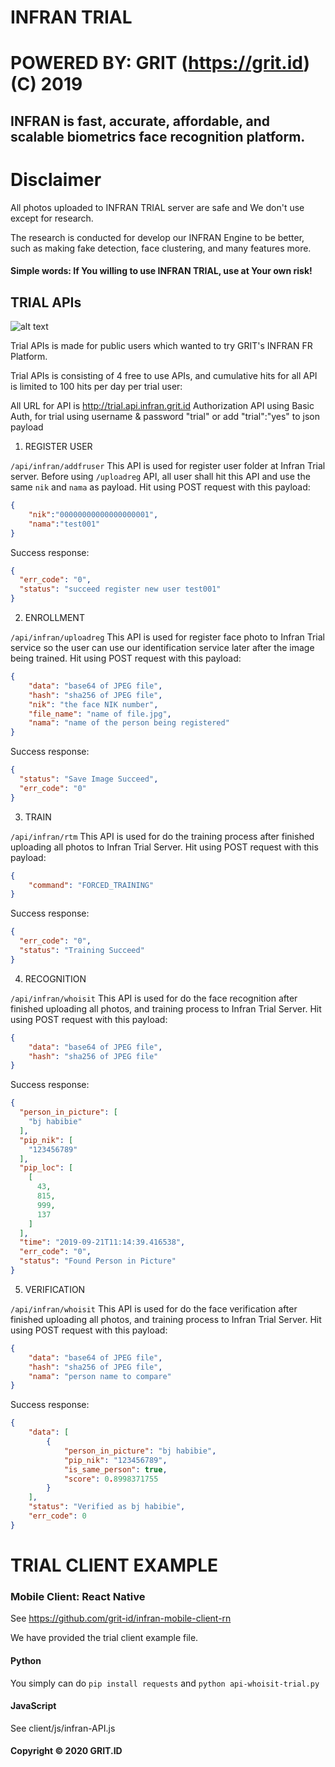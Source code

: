 # INFRAN TRIAL
# POWERED BY: GRIT (https://grit.id) (C) 2019
## INFRAN is fast, accurate, affordable, and scalable biometrics face recognition platform.
# Disclaimer
All photos uploaded to INFRAN TRIAL server are safe and We don't use except for research.

The research is conducted for develop our INFRAN Engine to be better, such as making fake detection, face clustering, and many features more.
#### Simple words: If You willing to use INFRAN TRIAL, use at Your own risk!
## TRIAL APIs
![alt text](https://i.ibb.co/YcYn36b/infran-trial-arch.png)

Trial APIs is made for public users which wanted to try GRIT's INFRAN FR Platform.

Trial APIs is consisting of 4 free to use APIs, and cumulative hits for all API is limited to 100 hits per day per trial user:

All URL for API is http://trial.api.infran.grit.id
Authorization API using Basic Auth, for trial using username & password "trial" or add "trial":"yes" to json payload

1. REGISTER USER

`/api/infran/addfruser`
This API is used for register user folder at Infran Trial server. Before using `/uploadreg` API, all user shall hit this API and use the same `nik` and `nama` as payload.
Hit using POST request with this payload:
```json
{
	"nik":"00000000000000000001",
	"nama":"test001"
}
```
Success response:
```json
{
  "err_code": "0",
  "status": "succeed register new user test001"
}
```
2. ENROLLMENT

`/api/infran/uploadreg`
This API is used for register face photo to Infran Trial service so the user can use our identification service later after the image being trained.
Hit using POST request with this payload:
```json
{
	"data": "base64 of JPEG file",
	"hash": "sha256 of JPEG file",
	"nik": "the face NIK number",
	"file_name": "name of file.jpg",
	"nama": "name of the person being registered"
}
```
Success response:
```json
{
  "status": "Save Image Succeed",
  "err_code": "0"
}
```
3. TRAIN 

`/api/infran/rtm`
This API is used for do the training process after finished uploading all photos to Infran Trial Server.
Hit using POST request with this payload:
```json
{
    "command": "FORCED_TRAINING"
}
```
Success response:
```json
{
  "err_code": "0",
  "status": "Training Succeed"
}
```
4. RECOGNITION 

`/api/infran/whoisit`
This API is used for do the face recognition after finished uploading all photos, and training process to Infran Trial Server.
Hit using POST request with this payload:
```json
{
	"data": "base64 of JPEG file",
	"hash": "sha256 of JPEG file"
}
```
Success response:
```json
{
  "person_in_picture": [
    "bj habibie"
  ],
  "pip_nik": [
    "123456789"
  ],
  "pip_loc": [
    [
      43,
      815,
      999,
      137
    ]
  ],
  "time": "2019-09-21T11:14:39.416538",
  "err_code": "0",
  "status": "Found Person in Picture"
}
```
5. VERIFICATION 

`/api/infran/whoisit`
This API is used for do the face verification after finished uploading all photos, and training process to Infran Trial Server.
Hit using POST request with this payload:
```json
{
	"data": "base64 of JPEG file",
	"hash": "sha256 of JPEG file",
	"nama": "person name to compare"
}
```
Success response:
```json
{
    "data": [
        {
            "person_in_picture": "bj habibie",
            "pip_nik": "123456789",
            "is_same_person": true,
            "score": 0.8998371755
        }
    ],
    "status": "Verified as bj habibie",
    "err_code": 0
}
```


# TRIAL CLIENT EXAMPLE
### Mobile Client: React Native
See https://github.com/grit-id/infran-mobile-client-rn

We have provided the trial client example file.
#### Python
You simply can do `pip install requests` and `python api-whoisit-trial.py`
#### JavaScript
See client/js/infran-API.js

#### Copyright © 2020 GRIT.ID
